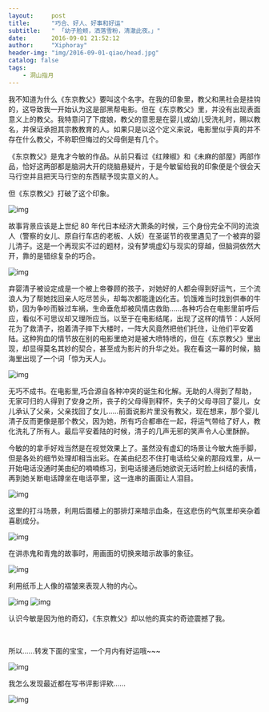 ```yaml
---
layout:     post
title:      "巧合、好人、好事和好运"
subtitle:   " 「幼子脸颊，洒落雪粉，清澈此夜。」" 
date:       2016-09-01 21:52:12
author:     "Xiphoray"
header-img: "img/2016-09-01-qiao/head.jpg"
catalog: false
tags:     
    - 洞山指月
---
```



我不知道为什么《东京教父》要叫这个名字。在我的印象里，教父和黑社会是挂钩的，这导致我一开始认为这是部黑帮电影。但在《东京教父》里，并没有出现表面意义上的教父。我特意问了下度娘，教父的意思是在婴儿或幼儿受洗礼时，赐以教名，并保证承担其宗教教育的人。如果只是以这个定义来说，电影里似乎真的并不存在什么教父，不称职但悔过的父母倒是有几个。

《东京教父》是鬼才今敏的作品。从前只看过《红辣椒》和《未麻的部屋》两部作品，恰好这两部都是脑洞大开的烧脑悬疑片，于是今敏留给我的印象便是个很会天马行空并且把天马行空的东西赋予现实意义的人。

但《东京教父》打破了这个印象。

![img](/img/2016-09-01-qiao/1.jpg)

故事背景应该是上世纪 80 年代日本经济大萧条的时候，三个身份完全不同的流浪人（警察的女儿、原自行车店的老板、人妖）在圣诞节的夜里遇见了一个被弃的婴儿清子。这是一个再现实不过的题材，没有梦境虚幻与现实的穿越，但脑洞依然大开，靠的是错综复杂的巧合。

![img](/img/2016-09-01-qiao/2.jpg)

弃婴清子被设定成是一个被上帝眷顾的孩子，对她好的人都会得到好运气，三个流浪人为了帮她找回亲人吃尽苦头，却每次都能逢凶化吉。饥饿难当时找到供奉的牛奶，因为争吵而躲过车祸，生命垂危却被风情店救助……各种巧合在电影里前呼后应，看似不可思议却又理所应当。以至于在电影结尾，出现了这样的情节：人妖阿花为了救清子，抱着清子摔下大楼时，一阵大风竟然把他们托住，让他们平安着陆。这种狗血的情节放在别的电影里绝对是被大喷特喷的，但在《东京教父》里出现，却显得莫名其妙的契合，甚至成为影片的升华之处。我在看这一幕的时候，脑海里出现了一个词「惊为天人」。

![img](/img/2016-09-01-qiao/3.jpg)

无巧不成书。在电影里,巧合源自各种冲突的诞生和化解。无助的人得到了帮助，无家可归的人得到了安身之所，丧子的父母得到释怀，失子的父母寻回了婴儿，女儿承认了父亲，父亲找回了女儿……前面说影片里没有教父，现在想来，那个婴儿清子反而更像是那个教父，因为她，所有巧合都串在一起，将运气带给了好人，教化洗礼了所有人。最后平安着陆的时候，清子的几声无邪的笑声令人心里酥醉。

今敏的的拿手好戏当然是在视觉效果上了。虽然没有虚幻的场景让今敏大施手脚，但是各处的细节处理却相当出彩。在美由纪忍不住打电话给父亲的那段戏里，从一开始电话没通时美由纪的喃喃练习，到电话接通后她欲说无话时脸上纠结的表情，再到她关断电话蹲坐在电话亭里，这一连串的画面让人泪目。

![img](/img/2016-09-01-qiao/4.gif)

这里的打斗场景，利用后面楼上的那排灯来暗示血条，在这悲伤的气氛里却夹杂着喜剧成分。

![img](/img/2016-09-01-qiao/5.jpg)

在讲赤鬼和青鬼的故事时，用画面的切换来暗示故事的象征。

![img](/img/2016-09-01-qiao/6.gif)

利用纸币上人像的褶皱来表现人物的内心。

![img](/img/2016-09-01-qiao/7.jpg)
![img](/img/2016-09-01-qiao/8.jpg)

认识今敏是因为他的奇幻，《东京教父》却以他的真实的奇迹震撼了我。

<Br/>

 所以......转发下面的宝宝，一个月内有好运哦~~~

 ![img](/img/2016-09-01-qiao/9.jpg)

 我怎么发现最近都在写书评影评欸……

 ![img](/img/2016-09-01-qiao/10.jpg)

